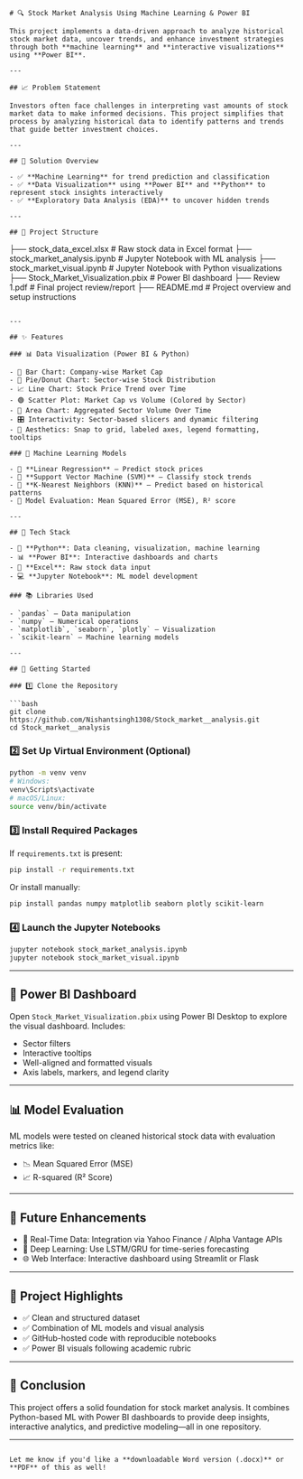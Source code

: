 
```
# 🔍 Stock Market Analysis Using Machine Learning & Power BI

This project implements a data-driven approach to analyze historical stock market data, uncover trends, and enhance investment strategies through both **machine learning** and **interactive visualizations** using **Power BI**.

---

## 📈 Problem Statement

Investors often face challenges in interpreting vast amounts of stock market data to make informed decisions. This project simplifies that process by analyzing historical data to identify patterns and trends that guide better investment choices.

---

## 🔧 Solution Overview

- ✅ **Machine Learning** for trend prediction and classification
- ✅ **Data Visualization** using **Power BI** and **Python** to represent stock insights interactively
- ✅ **Exploratory Data Analysis (EDA)** to uncover hidden trends

---

## 📁 Project Structure

```

├── stock\_data\_excel.xlsx             # Raw stock data in Excel format
├── stock\_market\_analysis.ipynb      # Jupyter Notebook with ML analysis
├── stock\_market\_visual.ipynb        # Jupyter Notebook with Python visualizations
├── Stock\_Market\_Visualization.pbix  # Power BI dashboard
├── Review 1.pdf                      # Final project review/report
├── README.md                         # Project overview and setup instructions

````

---

## ✨ Features

### 📊 Data Visualization (Power BI & Python)

- 📌 Bar Chart: Company-wise Market Cap
- 🧭 Pie/Donut Chart: Sector-wise Stock Distribution
- 📈 Line Chart: Stock Price Trend over Time
- 🟢 Scatter Plot: Market Cap vs Volume (Colored by Sector)
- 🌊 Area Chart: Aggregated Sector Volume Over Time
- 🎛️ Interactivity: Sector-based slicers and dynamic filtering
- 🎨 Aesthetics: Snap to grid, labeled axes, legend formatting, tooltips

### 🧠 Machine Learning Models

- 🔹 **Linear Regression** – Predict stock prices
- 🔹 **Support Vector Machine (SVM)** – Classify stock trends
- 🔹 **K-Nearest Neighbors (KNN)** – Predict based on historical patterns
- 📏 Model Evaluation: Mean Squared Error (MSE), R² score

---

## 🧰 Tech Stack

- 🐍 **Python**: Data cleaning, visualization, machine learning
- 📊 **Power BI**: Interactive dashboards and charts
- 📗 **Excel**: Raw stock data input
- 💻 **Jupyter Notebook**: ML model development

### 📚 Libraries Used

- `pandas` – Data manipulation
- `numpy` – Numerical operations
- `matplotlib`, `seaborn`, `plotly` – Visualization
- `scikit-learn` – Machine learning models

---

## 🚀 Getting Started

### 1️⃣ Clone the Repository

```bash
git clone https://github.com/Nishantsingh1308/Stock_market__analysis.git
cd Stock_market__analysis
````

### 2️⃣ Set Up Virtual Environment (Optional)

```bash
python -m venv venv
# Windows:
venv\Scripts\activate
# macOS/Linux:
source venv/bin/activate
```

### 3️⃣ Install Required Packages

If `requirements.txt` is present:

```bash
pip install -r requirements.txt
```

Or install manually:

```bash
pip install pandas numpy matplotlib seaborn plotly scikit-learn
```

### 4️⃣ Launch the Jupyter Notebooks

```bash
jupyter notebook stock_market_analysis.ipynb
jupyter notebook stock_market_visual.ipynb
```

---

## 🧾 Power BI Dashboard

Open `Stock_Market_Visualization.pbix` using Power BI Desktop to explore the visual dashboard. Includes:

* Sector filters
* Interactive tooltips
* Well-aligned and formatted visuals
* Axis labels, markers, and legend clarity

---

## 📊 Model Evaluation

ML models were tested on cleaned historical stock data with evaluation metrics like:

* 📉 Mean Squared Error (MSE)
* 📈 R-squared (R² Score)

---

## 🔮 Future Enhancements

* 🔄 Real-Time Data: Integration via Yahoo Finance / Alpha Vantage APIs
* 🤖 Deep Learning: Use LSTM/GRU for time-series forecasting
* 🌐 Web Interface: Interactive dashboard using Streamlit or Flask

---

## 📂 Project Highlights

* ✅ Clean and structured dataset
* ✅ Combination of ML models and visual analysis
* ✅ GitHub-hosted code with reproducible notebooks
* ✅ Power BI visuals following academic rubric

---

## 📌 Conclusion

This project offers a solid foundation for stock market analysis. It combines Python-based ML with Power BI dashboards to provide deep insights, interactive analytics, and predictive modeling—all in one repository.

---

```

Let me know if you'd like a **downloadable Word version (.docx)** or **PDF** of this as well!
```
